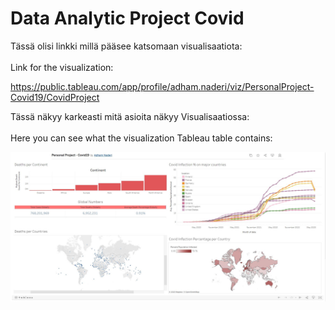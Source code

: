 # Data Analytic Project Covid

Tässä olisi linkki millä pääsee katsomaan visualisaatiota:
<br>
<br>
Link for the visualization:

https://public.tableau.com/app/profile/adham.naderi/viz/PersonalProject-Covid19/CovidProject

Tässä näkyy karkeasti mitä asioita näkyy Visualisaatiossa:
<br>
<br>
Here you can see what the visualization Tableau table contains:

<div>
    <img src="/Covid Tableau.JPG"</img> 
</div>
